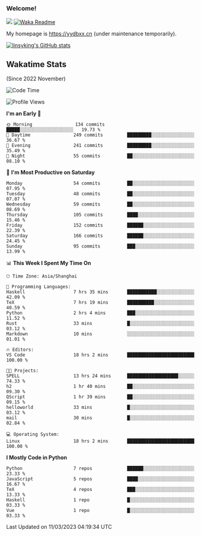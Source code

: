 ### Welcome!

![](https://visitor-badge.glitch.me/badge?page_id=linsyking.linsyking)
[![Waka Readme](https://github.com/linsyking/linsyking/actions/workflows/waka-readme.yml/badge.svg)](https://github.com/linsyking/linsyking/actions/workflows/waka-readme.yml)

My homepage is <https://yydbxx.cn> (under maintenance temporarily).

[![linsyking's GitHub stats](https://github-readme-stats.vercel.app/api?username=linsyking&show_icons=true&theme=onedark)](https://github.com/anuraghazra/github-readme-stats)

## Wakatime Stats

(Since 2022 November)

<!--START_SECTION:waka-->
![Code Time](http://img.shields.io/badge/Code%20Time-216%20hrs%209%20mins-blue)

![Profile Views](http://img.shields.io/badge/Profile%20Views-2-blue)

**I'm an Early 🐤** 

```text
🌞 Morning                134 commits         █████░░░░░░░░░░░░░░░░░░░░   19.73 % 
🌆 Daytime                249 commits         █████████░░░░░░░░░░░░░░░░   36.67 % 
🌃 Evening                241 commits         █████████░░░░░░░░░░░░░░░░   35.49 % 
🌙 Night                  55 commits          ██░░░░░░░░░░░░░░░░░░░░░░░   08.10 % 
```
📅 **I'm Most Productive on Saturday** 

```text
Monday                   54 commits          ██░░░░░░░░░░░░░░░░░░░░░░░   07.95 % 
Tuesday                  48 commits          ██░░░░░░░░░░░░░░░░░░░░░░░   07.07 % 
Wednesday                59 commits          ██░░░░░░░░░░░░░░░░░░░░░░░   08.69 % 
Thursday                 105 commits         ████░░░░░░░░░░░░░░░░░░░░░   15.46 % 
Friday                   152 commits         ██████░░░░░░░░░░░░░░░░░░░   22.39 % 
Saturday                 166 commits         ██████░░░░░░░░░░░░░░░░░░░   24.45 % 
Sunday                   95 commits          ███░░░░░░░░░░░░░░░░░░░░░░   13.99 % 
```


📊 **This Week I Spent My Time On** 

```text
🕑︎ Time Zone: Asia/Shanghai

💬 Programming Languages: 
Haskell                  7 hrs 35 mins       ███████████░░░░░░░░░░░░░░   42.09 % 
TeX                      7 hrs 19 mins       ██████████░░░░░░░░░░░░░░░   40.59 % 
Python                   2 hrs 4 mins        ███░░░░░░░░░░░░░░░░░░░░░░   11.52 % 
Rust                     33 mins             █░░░░░░░░░░░░░░░░░░░░░░░░   03.12 % 
Markdown                 10 mins             ░░░░░░░░░░░░░░░░░░░░░░░░░   01.01 % 

🔥 Editors: 
VS Code                  18 hrs 2 mins       █████████████████████████   100.00 % 

🐱‍💻 Projects: 
SPELL                    13 hrs 24 mins      ███████████████████░░░░░░   74.33 % 
h2                       1 hr 40 mins        ██░░░░░░░░░░░░░░░░░░░░░░░   09.30 % 
QScript                  1 hr 39 mins        ██░░░░░░░░░░░░░░░░░░░░░░░   09.15 % 
helloworld               33 mins             █░░░░░░░░░░░░░░░░░░░░░░░░   03.12 % 
mail                     30 mins             █░░░░░░░░░░░░░░░░░░░░░░░░   02.84 % 

💻 Operating System: 
Linux                    18 hrs 2 mins       █████████████████████████   100.00 % 
```

**I Mostly Code in Python** 

```text
Python                   7 repos             ██████░░░░░░░░░░░░░░░░░░░   23.33 % 
JavaScript               5 repos             ████░░░░░░░░░░░░░░░░░░░░░   16.67 % 
TeX                      4 repos             ███░░░░░░░░░░░░░░░░░░░░░░   13.33 % 
Haskell                  1 repo              █░░░░░░░░░░░░░░░░░░░░░░░░   03.33 % 
Vue                      1 repo              █░░░░░░░░░░░░░░░░░░░░░░░░   03.33 % 
```




 Last Updated on 11/03/2023 04:19:34 UTC
<!--END_SECTION:waka-->
